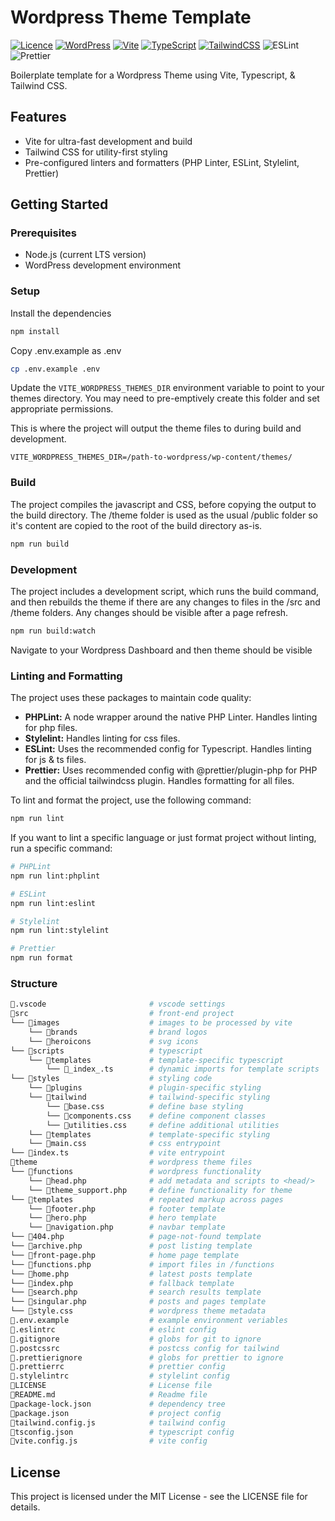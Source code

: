 # Wordpress Theme Template

[![Licence](https://img.shields.io/github/license/Ileriayo/markdown-badges?style=for-the-badge)](./LICENSE) [![WordPress](https://img.shields.io/badge/WordPress-%23117AC9.svg?style=for-the-badge&logo=WordPress&logoColor=white)](https://wordpress.org/) [![Vite](https://img.shields.io/badge/vite-%23646CFF.svg?style=for-the-badge&logo=vite&logoColor=white)](https://vitejs.dev/) [![TypeScript](https://img.shields.io/badge/typescript-%23007ACC.svg?style=for-the-badge&logo=typescript&logoColor=white)](https://www.typescriptlang.org/) [![TailwindCSS](https://img.shields.io/badge/tailwindcss-%2338B2AC.svg?style=for-the-badge&logo=tailwind-css&logoColor=white)](https://tailwindcss.com/) ![ESLint](https://img.shields.io/badge/ESLint-4B3263?style=for-the-badge&logo=eslint&logoColor=white) ![Prettier](https://img.shields.io/badge/prettier-1a2a33?style=for-the-badge&logo=prettier&logoColor=white)

Boilerplate template for a Wordpress Theme using Vite, Typescript, & Tailwind CSS.

## Features

- Vite for ultra-fast development and build
- Tailwind CSS for utility-first styling
- Pre-configured linters and formatters (PHP Linter, ESLint, Stylelint, Prettier)

## Getting Started

### Prerequisites

- Node.js (current LTS version)
- WordPress development environment

### Setup

Install the dependencies

```bash
npm install
```

Copy .env.example as .env

```bash
cp .env.example .env
```

Update the `VITE_WORDPRESS_THEMES_DIR` environment variable to point to your themes directory. You may need to pre-emptively create this folder and set appropriate permissions.

This is where the project will output the theme files to during build and development.

```properties
VITE_WORDPRESS_THEMES_DIR=/path-to-wordpress/wp-content/themes/
```

### Build

The project compiles the javascript and CSS, before copying the output to the build directory. The /theme folder is used as the usual /public folder so it's content are copied to the root of the build directory as-is.

```bash
npm run build
```

### Development

The project includes a development script, which runs the build command, and then rebuilds the theme if there are any changes to files in the /src and /theme folders. Any changes should be visible after a page refresh.

```bash
npm run build:watch
```

Navigate to your Wordpress Dashboard and then theme should be visible

### Linting and Formatting

The project uses these packages to maintain code quality:

- **PHPLint:** A node wrapper around the native PHP Linter. Handles linting for php files.
- **Stylelint:** Handles linting for css files.
- **ESLint:** Uses the recommended config for Typescript. Handles linting for js & ts files.
- **Prettier:** Uses recommended config with @prettier/plugin-php for PHP and the official tailwindcss plugin. Handles formatting for all files.

To lint and format the project, use the following command:

```bash
npm run lint
```

If you want to lint a specific language or just format project without linting, run a specific command:

```bash
# PHPLint
npm run lint:phplint

# ESLint
npm run lint:eslint

# Stylelint
npm run lint:stylelint

# Prettier
npm run format
```

### Structure

```bash
📁.vscode                       # vscode settings
📁src                           # front-end project
└── 📁images                    # images to be processed by vite
    └── 📁brands                # brand logos
    └── 📁heroicons             # svg icons
└── 📁scripts                   # typescript
    └── 📁templates             # template-specific typescript
        └── 📄_index_.ts        # dynamic imports for template scripts
└── 📁styles                    # styling code
    └── 📁plugins               # plugin-specific styling
    └── 📁tailwind              # tailwind-specific styling
        └── 📄base.css          # define base styling
        └── 📄components.css    # define component classes
        └── 📄utilities.css     # define additional utilities
    └── 📁templates             # template-specific styling
    └── 📄main.css              # css entrypoint
└── 📄index.ts                  # vite entrypoint
📁theme                         # wordpress theme files
└── 📁functions                 # wordpress functionality
    └── 📄head.php              # add metadata and scripts to <head/>
    └── 📄theme_support.php     # define functionality for theme
└── 📁templates                 # repeated markup across pages
    └── 📄footer.php            # footer template
    └── 📄hero.php              # hero template
    └── 📄navigation.php        # navbar template
└── 📄404.php                   # page-not-found template
└── 📄archive.php               # post listing template
└── 📄front-page.php            # home page template
└── 📄functions.php             # import files in /functions
└── 📄home.php                  # latest posts template
└── 📄index.php                 # fallback template
└── 📄search.php                # search results template
└── 📄singular.php              # posts and pages template
└── 📄style.css                 # wordpress theme metadata
📄.env.example                  # example environment veriables
📄.eslintrc                     # eslint config
📄.gitignore                    # globs for git to ignore
📄.postcssrc                    # postcss config for tailwind
📄.prettierignore               # globs for prettier to ignore
📄.prettierrc                   # prettier config
📄.stylelintrc                  # stylelint config
📄LICENSE                       # License file
📄README.md                     # Readme file
📄package-lock.json             # dependency tree
📄package.json                  # project config
📄tailwind.config.js            # tailwind config
📄tsconfig.json                 # typescript config
📄vite.config.js                # vite config
```

## License

This project is licensed under the MIT License - see the LICENSE file for details.
